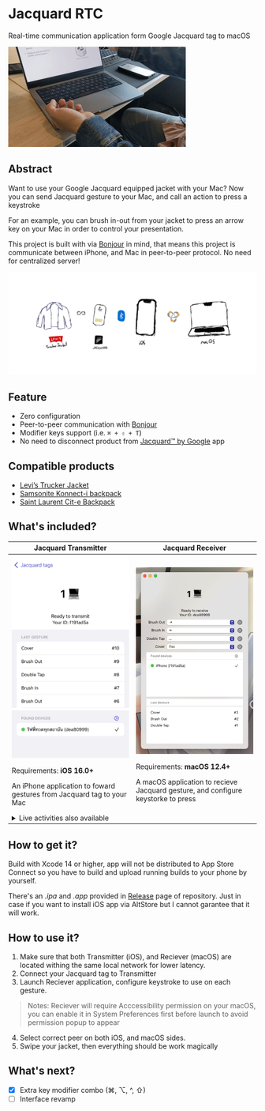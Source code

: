 Jacquard RTC
===

Real-time communication application form Google Jacquard tag to macOS

![](./images/demo.gif)

Abstract
---

Want to use your Google Jacquard equipped jacket with your Mac? Now you can send Jacquard gesture to your Mac, and call an action to press a keystroke

For an example, you can brush in-out from your jacket to press an arrow key on your Mac in order to control your presentation.

This project is built with via [Bonjour](https://developer.apple.com/bonjour/) in mind, that means this project is communicate between iPhone, and Mac in peer-to-peer protocol. No need for centralized server!

![](./images/draft.jpg)

Feature
---

- Zero configuration
- Peer-to-peer communication with [Bonjour](https://developer.apple.com/bonjour/)
- Modifier keys support (i.e. `⌘ + ⇧ + T`)
- No need to disconnect product from [Jacquard™ by Google](https://apps.apple.com/us/app/jacquard-by-google/id1204971157) app

Compatible products
---

- [Levi’s Trucker Jacket](https://atap.google.com/jacquard/products/levi-trucker/)
- [Samsonite Konnect-i backpack](https://atap.google.com/jacquard/products/samsonite-konnect-i/)
- [Saint Laurent Cit-e Backpack](https://atap.google.com/jacquard/products/ysl/)

What's included?
---

<table width="100%">
  <thead>
    <tr>
      <th width="50%">Jacquard Transmitter</th>
      <th width="50%">Jacquard Receiver</th>
    </tr>
  </thead>
  <tbody>
    <tr>
      <td>
        <img src="./images/transmitter.jpg" />
        <p>Requirements: <b>iOS 16.0+</b></p>
        <p>An iPhone application to foward gestures from Jacquard tag to your Mac</p>
        <details>
          <summary>Live activities also available</summary>
          <img src="./images/live-activity.jpg" />
        </details>
      </td>
      <td>
        <img src="./images/receiver.jpg" />
        <p>Requirements: <b>macOS 12.4+</b></p>
        <p>A macOS application to recieve Jacquard gesture, and configure keystorke to press</p>
      </td>
    </tr>
  </tbody>
</table>

How to get it?
---

Build with Xcode 14 or higher, app will not be distributed to App Store Connect so you have to build and upload running builds to your phone by yourself.

There's an *.ipa* and *.app* provided in [Release](https://github.com/rayriffy/jacquard-rtc/releases/latest) page of repository. Just in case if you want to install iOS app via AltStore but I cannot garantee that it will work.

How to use it?
---

1. Make sure that both Transmitter (iOS), and Reciever (macOS) are located withing the same local network for lower latency.
2. Connect your Jacquard tag to Transmitter
3. Launch Reciever application, configure keystroke to use on each gesture.

> Notes: Reciever will require Acccessibility permission on your macOS, you can enable it in System Preferences first before launch to avoid permission popup to appear

4. Select correct peer on both iOS, and macOS sides.
5. Swipe your jacket, then everything should be work magically

What's next?
---

- [x] Extra key modifier combo (⌘, ⌥, ^, ⇧)
- [ ] Interface revamp
